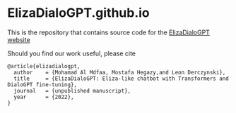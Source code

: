 # ElizaDialoGPT.github.io

This is the repository that contains source code for the [ElizaDialoGPT website](https://mhd-medfa.github.io/ElizaDialoGPT.github.io/)

Should you find our work useful, please cite
```
@article{elizadialogpt,
  author    = {Mohamad Al Mdfaa, Mostafa Hegazy,and Leon Derczynski},
  title     = {ElizaDialoGPT: Eliza-like chatbot with Transformers and DialoGPT fine-tuning},
  journal   = {unpublished manuscript},
  year      = {2022},
}
```
